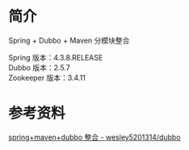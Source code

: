 # 简介
Spring + Dubbo + Maven 分模块整合

Spring 版本：4.3.8.RELEASE  
Dubbo 版本：2.5.7  
Zookeeper 版本：3.4.11

# 参考资料
[spring+maven+dubbo 整合 - wesley5201314/dubbo](https://github.com/wesley5201314/dubbo)  
